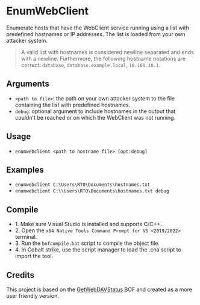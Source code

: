 # EnumWebClient
Enumerate hosts that have the WebClient service running using a list with predefined hostnames or IP addresses. The list is loaded from your own attacker system.

>A valid list with hostnames is considered newline separated and ends with a newline. Furthermore, the following hostname notations are correct: `database`, `database.example.local`, `10.100.10.1`.  

## Arguments
* `<path to file>`: the path on your own attacker system to the file containing the list with predefined hostnames.
* `debug`: optional argument to include hostnames in the output that couldn't be reached or on which the WebClient was not running.


## Usage
* `enumwebclient <path to hostname file> [opt:debug]`


## Examples
* `enumwebclient C:\Users\RTO\Documents\hostnames.txt`
* `enumwebclient C:\\Users\RTO\Documents\hostnames.txt debug`


## Compile
- 1\. Make sure Visual Studio is installed and supports C/C++.
- 2\. Open the `x64 Native Tools Command Prompt for VS <2019/2022>` terminal.
- 3\. Run the `bofcompile.bat` script to compile the object file. 
- 4\. In Cobalt strike, use the script manager to load the .cna script to import the tool. 

## Credits
This project is based on the [GetWebDAVStatus](https://github.com/G0ldenGunSec/GetWebDAVStatus) BOF and created as a more user friendly version.